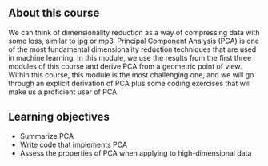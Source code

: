 ## About this course
We can think of dimensionality reduction as a way of compressing data with some loss, similar to jpg or mp3. Principal Component Analysis (PCA) is one of the most fundamental dimensionality reduction techniques that are used in machine learning. In this module, we use the results from the first three modules of this course and derive PCA from a geometric point of view. Within this course, this module is the most challenging one, and we will go through an explicit derivation of PCA plus some coding exercises that will make us a proficient user of PCA.

## Learning objectives
* Summarize PCA
* Write code that implements PCA
* Assess the properties of PCA when applying to high-dimensional data
